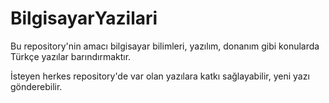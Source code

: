# BilgisayarYazilari
Bu repository'nin amacı bilgisayar bilimleri, yazılım, donanım gibi konularda Türkçe yazılar barındırmaktır.

İsteyen herkes repository'de var olan yazılara katkı sağlayabilir, yeni yazı gönderebilir.
